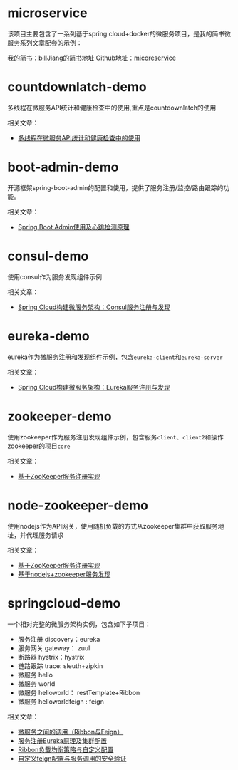 # microservice
该项目主要包含了一系列基于spring cloud+docker的微服务项目，是我的简书微服务系列文章配套的示例：

我的简书：[billJiang的简书地址](http://www.jianshu.com/u/1129e8da7a07)
Github地址：[micoreservice](https://github.com/bill1012/microservice)

# countdownlatch-demo
多线程在微服务API统计和健康检查中的使用,重点是countdownlatch的使用

相关文章：
- [多线程在微服务API统计和健康检查中的使用](http://www.jianshu.com/p/5bb0ebde9800)
# boot-admin-demo
开源框架spring-boot-admin的配置和使用，提供了服务注册/监控/路由跟踪的功能。

相关文章：
- [Spring Boot Admin使用及心跳检测原理](http://www.jianshu.com/p/1170f4593638)

# consul-demo
使用consul作为服务发现组件示例

相关文章：
- [Spring Cloud构建微服务架构：Consul服务注册与发现](http://www.jianshu.com/p/6ee1fe79e959)

# eureka-demo
eureka作为微服务注册和发现组件示例，包含`eureka-client`和`eureka-server`

相关文章：
- [Spring Cloud构建微服务架构：Eureka服务注册与发现](http://www.jianshu.com/p/1170f4593638)

# zookeeper-demo
使用zookeeper作为服务注册发现组件示例，包含服务`client`、`client2`和操作zookeeper的项目`core`

相关文章：
- [基于ZooKeeper服务注册实现](http://www.jianshu.com/p/0dfac0ad266f)


# node-zookeeper-demo
使用nodejs作为API网关，使用随机负载的方式从zookeeper集群中获取服务地址，并代理服务请求

相关文章：
-  [基于ZooKeeper服务注册实现](http://www.jianshu.com/p/0dfac0ad266f)
-  [基于nodejs+zookeeper服务发现](http://www.jianshu.com/p/a6b01048d94f)

# springcloud-demo
一个相对完整的微服务架构实例，包含如下子项目：
- 服务注册 discovery：eureka
- 服务网关 gateway： zuul
- 断路器 hystrix：hystrix
- 链路跟踪 trace: sleuth+zipkin
- 微服务 hello
- 微服务 world
- 微服务 helloworld： restTemplate+Ribbon 
- 微服务 helloworldfeign : feign

相关文章：
- [微服务之间的调用（Ribbon与Feign）](http://www.jianshu.com/p/7ca91139dca5)
- [服务注册Eureka原理及集群配置](http://www.jianshu.com/p/ee14bbee732b)
- [Ribbon负载均衡策略与自定义配置](http://www.jianshu.com/p/768851b9e298)
- [自定义feign配置与服务调用的安全验证](http://www.jianshu.com/p/755b15ff0249)
